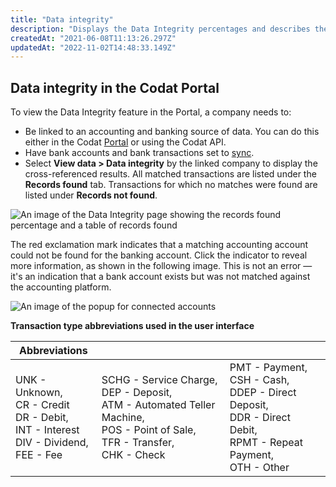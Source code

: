 ```yaml
---
title: "Data integrity"
description: "Displays the Data Integrity percentages and describes the records that were matched and not matched"
createdAt: "2021-06-08T11:13:26.297Z"
updatedAt: "2022-11-02T14:48:33.149Z"
---
```


## Data integrity in the Codat Portal

To view the Data Integrity feature in the Portal, a company needs to:

- Be linked to an accounting and banking source of data. You can do this either in the Codat [Portal](https://app.codat.io/) or using the Codat API.
- Have bank accounts and bank transactions set to [sync](/core-concepts/data-type-settings).
- Select **View data > Data integrity** by the linked company to display the cross-referenced results. All matched transactions are listed under the **Records found** tab. Transactions for which no matches were found are listed under **Records not found**.

![An image of the Data Integrity page showing the records found percentage and a table of records found](/img/old/3e145f8-DataIntegrity5.png)

The red exclamation mark indicates that a matching accounting account could not be found for the banking account. Click the indicator to reveal more information, as shown in the following image. This is not an error &mdash; it's an indication that a bank account exists but was not matched against the accounting platform.

![An image of the popup for connected accounts](/img/old/a52c29c-DataIntegrity6.png)

**Transaction type abbreviations used in the user interface**

|Abbreviations| | |
|----|----|----|
|UNK - Unknown, <br/> CR - Credit <br/> DR - Debit, <br/> INT - Interest <br/> DIV - Dividend, <br/> FEE - Fee|SCHG - Service Charge, <br/> DEP - Deposit, <br/> ATM - Automated Teller Machine, <br/> POS - Point of Sale, <br/> TFR - Transfer, <br/> CHK - Check|PMT - Payment, <br/> CSH - Cash, <br/> DDEP - Direct Deposit, <br/> DDR - Direct Debit, <br/> RPMT - Repeat Payment, <br/> OTH - Other|


